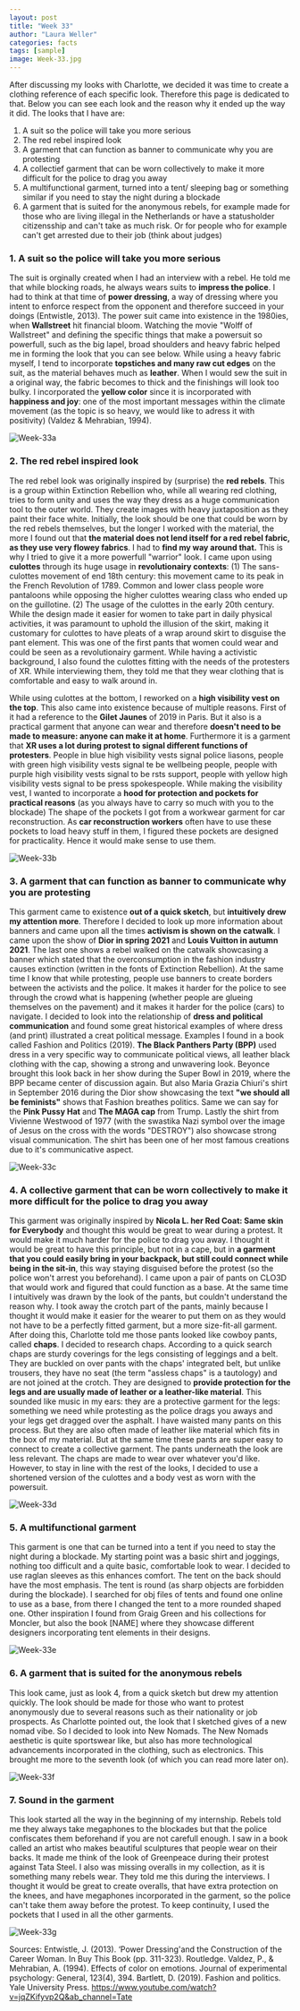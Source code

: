 ```yaml
---
layout: post
title: "Week 33"
author: "Laura Weller"
categories: facts
tags: [sample]
image: Week-33.jpg
---
```


After discussing my looks with Charlotte, we decided it was time to create a clothing reference of each specific look. Therefore this page is dedicated to that. Below you can see each look and the reason why it ended up the way it did. The looks that I have are:
1. A suit so the police will take you more serious
2. The red rebel inspired look
3. A garment that can function as banner to communicate why you are protesting
4. A collectief garment that can be worn collectively to make it more difficult for the police to drag you away
5. A multifunctional garment, turned into a tent/ sleeping bag or something similar if you need to stay the night during a blockade
6. A garment that is suited for the anonymous rebels, for example made for those who are living illegal in the Netherlands or have a statusholder citizensship and can't take as much risk. Or for people who for example can't get arrested due to their job (think about judges)

### 1. A suit so the police will take you more serious

The suit is orginally created when I had an interview with a rebel. He told me that while blocking roads, he always wears suits to **impress the police**. I had to think at that time of **power dressing**, a way of dressing where you intent to enforce respect from the opponent and therefore succeed in your doings (Entwistle, 2013). The power suit came into existence in the 1980ies, when **Wallstreet** hit financial bloom. Watching the movie "Wolff of Wallstreet" and defining the specific things that make a powersuit so powerfull, such as the big lapel, broad shoulders and heavy fabric helped me in forming the look that you can see below. While using a heavy fabric myself, I tend to incorporate **topstiches and many raw cut edges** on the suit, as the material behaves much as **leather**. When I would sew the suit in a original way, the fabric becomes to thick and the finishings will look too bulky. I incorporated the **yellow color** since it is incorporated with **happiness and joy**: one of the most important messages within the climate movement (as the topic is so heavy, we would like to adress it with positivity) (Valdez & Mehrabian, 1994). 

<img src="./assets/img/Week-33a.jpg" alt="Week-33a"> 

### 2. The red rebel inspired look

The red rebel look was originally inspired by (surprise) the **red rebels**. This is a group within Extinction Rebellion who, while all wearing red clothing, tries to form unity and uses the way they dress as a huge communication tool to the outer world. They create images with heavy juxtaposition as they paint their face white. Initially, the look should be one that could be worn by the red rebels themselves, but the longer I worked with the material, the more I found out that **the material does not lend itself for a red rebel fabric, as they use very flowey fabrics**. I had to **find my way around that.** This is why I tried to give it a more powerfull "warrior" look. I came upon using **culottes** through its huge usage in **revolutionairy contexts**: (1) The sans-culottes movement of end 18th century: this movement came to its peak in the French Revolution of 1789. Common and lower class people wore pantaloons while opposing the higher culottes wearing class who ended up on the guillotine. (2) The usage of the culottes in the early 20th century. While the design made it easier for women to take part in daily physical activities, it was paramount to uphold the illusion of the skirt, making it customary for culottes to have pleats of a wrap around skirt to disguise the pant element. This was one of the first pants that women could wear and could be seen as a revolutionairy garment. While having a  activistic background, I also found the culottes fitting with the needs of the protesters of XR. While interviewing them, they told me that they wear clothing that is comfortable and easy to walk around in. 

While using culottes at the bottom, I reworked on a **high visibility vest on the top**. This also came into existence because of multiple reasons. First of it had a reference to the **Gilet Jaunes** of 2019 in Paris. But it also is a practical garment that anyone can wear and therefore **doesn't need to be made to measure: anyone can make it at home**. Furthermore it is a garment that **XR uses a lot during protest to signal different functions of protesters**. People in blue high visibility vests signal police liasons, people with green high visibility vests signal te be wellbeing people, people with purple high visibility vests signal to be rsts support, people with yellow high visibility vests signal to be press spokespeople. While making the visibility vest, I wanted to incorporate a **hood for protection and pockets for practical reasons** (as you always have to carry so much with you to the blockade) The shape of the pockets I got from a workwear garment for car reconstruction. As **car reconstruction workers** often have to use these pockets to load heavy stuff in them, I figured these pockets are designed for practicality. Hence it would make sense to use them. 

<img src="./assets/img/Week-33b.jpg" alt="Week-33b"> 

### 3. A garment that can function as banner to communicate why you are protesting
This garment came to existence **out of a quick sketch**, but **intuitively drew my attention more**. Therefore I decided to look up more information about banners and came upon all the times **activism is shown on the catwalk**. I came upon the show of **Dior in spring 2021** and **Louis Vuitton in autumn 2021**. The last one shows a rebel walked on the catwalk showcasing a banner which stated that the overconsumption in the fashion industry causes extinction (written in the fonts of Extinction Rebellion). At the same time I know that while protesting, people use banners to create borders between the activists and the police. It makes it harder for the police to see through the crowd what is happening (whether people are glueing themselves on the pavement) and it makes it harder for the police (cars) to navigate. I decided to look into the relationship of **dress and political communication** and found some great historical examples of where dress (and print) illustrated a creat political message. Examples I found in a book called Fashion and Politics (2019). **The Black Panthers Party (BPP)** used dress in a very specific way to communicate political views, all leather black clothing with the cap, showing a strong and unwavering look. Beyonce brought this look back in her show during the Super Bowl in 2019, where the BPP became center of discussion again. But also Maria Grazia Chiuri's shirt in September 2016 during the Dior show showcasing the text **"we should all be feminists"** shows that Fashion breathes politics. Same we can say for the **Pink Pussy Hat** and **The MAGA cap** from Trump. Lastly the shirt from Vivienne Westwood of 1977 (with the swastika Nazi symbol over the image of Jesus on the cross with the words "DESTROY") also showcase strong visual communication. The shirt has been one of her most famous creations due to it's communicative aspect. 

<img src="./assets/img/Week-33c.jpg" alt="Week-33c"> 

### 4. A collective garment that can be worn collectively to make it more difficult for the police to drag you away
This garment was originally inspired by **Nicola L. her Red Coat: Same skin for Everybody** and thought this would be great to wear during a protest. It would make it much harder for the police to drag you away. I thought it would be great to have this principle, but not in a cape, but in **a garment that you could easily bring in your backpack, but still could connect while being in the sit-in**, this way staying disguised before the protest (so the police won't arrest you beforehand). I came upon a pair of pants on CLO3D that would work and figured that could function as a base. At the same time I intuitively was drawn by the look of the pants, but couldn't understand the reason why. I took away the crotch part of the pants, mainly because I thought it would make it easier for the wearer to put them on as they would not have to be a perfectly fitted garment, but a more size-fit-all garment. After doing this, Charlotte told me those pants looked like cowboy pants, called **chaps**. I decided to research chaps. According to a quick search chaps are sturdy coverings for the legs consisting of leggings and a belt. They are buckled on over pants with the chaps' integrated belt, but unlike trousers, they have no seat (the term "assless chaps" is a tautology) and are not joined at the crotch. They are designed to **provide protection for the legs and are usually made of leather or a leather-like material**. This sounded like music in my ears: they are a protective garment for the legs: something we need while protesting as the police drags you aways and your legs get dragged over the asphalt. I have waisted many pants on this process. But they are also often made of leather like material which fits in the box of my material. But at the same time these pants are super easy to connect to create a collective garment. 
The pants underneath the look are less relevant. The chaps are made to wear over whatever you'd like. However, to stay in line with the rest of the looks, I decided to use a shortened version of the culottes and a body vest as worn with the powersuit. 

<img src="./assets/img/Week-33d.jpg" alt="Week-33d"> 

### 5. A multifunctional garment
This garment is one that can be turned into a tent if you need to stay the night during a blockade. My starting point was a basic shirt and joggings, nothing too difficult and a quite basic, comfortable look to wear. I decided to use raglan sleeves as this enhances comfort. The tent on the back should have the most emphasis. The tent is round (as sharp objects are forbidden during the blockade). I searched for obj files of tents and found one online to use as a base, from there I changed the tent to a more rounded shaped one. Other inspiration I found from Graig Green and his collections for Moncler, but also the book [NAME] where they showcase different designers incorporating tent elements in their designs. 

<img src="./assets/img/Week-33e.jpg" alt="Week-33e"> 

### 6. A garment that is suited for the anonymous rebels
This look came, just as look 4, from a quick sketch but drew my attention quickly. The look should be made for those who want to protest anonymously due to several reasons such as their nationality or job prospects. As Charlotte pointed out, the look that I sketched gives of a new nomad vibe. So I decided to look into New Nomads. The New Nomads aesthetic is quite sportswear like, but also has more technological advancements incorporated in the clothing, such as electronics. This brought me more to the seventh look (of which you can read more later on). 

<img src="./assets/img/Week-33f.jpg" alt="Week-33f"> 

### 7. Sound in the garment
This look started all the way in the beginning of my internship. Rebels told me they always take megaphones to the blockades but that the police confiscates them beforehand if you are not carefull enough. I saw in a book called an artist who makes beautiful sculptures that people wear on their backs. It made me think of the look of Greenpeace during their protest against Tata Steel. I also was missing overalls in my collection, as it is something many rebels wear. They told me this during the interviews. I thought it would be great to create overalls, that have extra protection on the knees, and have megaphones incorporated in the garment, so the police can't take them away before the protest. To keep continuity, I used the pockets that I used in all the other garments. 

<img src="./assets/img/Week-33g.jpg" alt="Week-33g"> 

Sources:
Entwistle, J. (2013). ‘Power Dressing'and the Construction of the Career Woman. In Buy This Book (pp. 311-323). Routledge.
Valdez, P., & Mehrabian, A. (1994). Effects of color on emotions. Journal of experimental psychology: General, 123(4), 394.
Bartlett, D. (2019). Fashion and politics. Yale University Press.
https://www.youtube.com/watch?v=jqZKifyvp2Q&ab_channel=Tate
